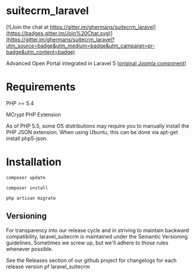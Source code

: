 # suitecrm_laravel

[![Join the chat at https://gitter.im/ghermans/suitecrm_laravel](https://badges.gitter.im/Join%20Chat.svg)](https://gitter.im/ghermans/suitecrm_laravel?utm_source=badge&utm_medium=badge&utm_campaign=pr-badge&utm_content=badge)

Advanced Open Portal integrated in Laravel 5 ([original Joomla component](https://github.com/salesagility/SuiteCRM-Portal-Joomla))

# Requirements
PHP >= 5.4

MCrypt PHP Extension

As of PHP 5.5, some OS distributions may require you to manually install the PHP JSON extension.
When using Ubuntu, this can be done via apt-get install php5-json.


# Installation
```
composer update
```

```
composer install
```



```
php artisan migrate
```

## Versioning 

For transparency into our release cycle and in striving to maintain backward compatibility, laravel_suitecrm 
is maintained under the Semantic Versioning guidelines. Sometimes we screw up, but we'll adhere to 
those rules whenever possible.

See the Releases section of our github project for changelogs for each release version pf laravel_suitecrm 
